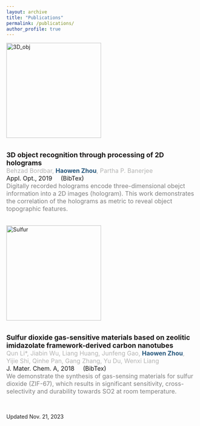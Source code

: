```yaml
---
layout: archive
title: "Publications"
permalink: /publications/
author_profile: true
---
```

<html>
<head>
<style>
div.pub {
  line-height: 120%;
}

.publication {
  display: flex;
  width: 100%; /* Make the container full-width */
  align-items: flex-start; /* Vertically align content to the top */
}

.publication-image {
  margin-right: 10px;
  width: 250px; /* Set a fixed width for the image container */
  height: 250px; /* Set a fixed height for the image container */
  overflow: hidden; /* Hide any overflowing content within the container */
}

.publication-image img {
  width: 100%; /* Ensure the image fills the container horizontally */
  height: 100%; /* Ensure the image fills the container vertically */
  object-fit: cover; /* Maintain aspect ratio and crop if necessary */
}

.publication-details {
  flex-grow: 1; /* Expand to fill available space */
}

/* Apply your other CSS styles for fonts, colors, links, etc. as needed */


</style>
</head>
<body>


<!-- 4. Single-shot digital phase-shifting Moir\'{e} patterns for 3D topography ([link](10.1364/AO.404424) )


```
@article{Guo:21,
author = {Haiyun Guo and Haowen Zhou and Partha P. Banerjee},
journal = {Appl. Opt.},
number = {4},
pages = {A84--A92},
publisher = {Optica Publishing Group},
title = {Single-shot digital phase-shifting Moir\'{e} patterns for 3D topography},
volume = {60},
month = {Feb},
year = {2021},
url = {https://opg.optica.org/ao/abstract.cfm?URI=ao-60-4-A84},
doi = {10.1364/AO.404424},
}
```


3. 3D object recognition through processing of 2D holograms ([link](10.1364/AO.58.00G197))

```
@article{Zhou:19,
author = {Haowen Zhou and Xiaomeng Sui and Liangcai Cao and Partha P. Banerjee},
journal = {Appl. Opt.},
keywords = {Digital holography; Fresnel diffraction; Optical correlators; Pattern recognition; Position sensors; Structured light},
number = {34},
pages = {G177--G186},
publisher = {Optica Publishing Group},
title = {Digital correlation of computer-generated holograms for 3D face recognition},
volume = {58},
month = {Dec},
year = {2019},
url = {https://opg.optica.org/ao/abstract.cfm?URI=ao-58-34-G177},
doi = {10.1364/AO.58.00G177},
}
```
 -->


<!-- pub 2 -->
<div class="publication">
  <div class="publication-image">
    <img src="https://raw.githubusercontent.com/hwzhou2020/hwzhou2020.github.io/master/_publications/3D_obj.png" alt="3D_obj" width="250" height="250">
    <br>
    <br>
    <br>
  </div>
  <div class="publication-details">
    <font size="4">
      <span style="color: #191717;">
        <strong>
          3D object recognition through processing of 2D holograms
        </strong>
      </span>
    </font>
    <br>
    <font size="3">
      <span style="color: #B4B4B3;">
        Behzad Bordbar, <span style="color: #26577C;"><strong>Haowen Zhou</strong></span>, Partha P. Banerjee
      </span>
    </font>
    <br>
    <font size="3">
      <span style="color: #4F709C;">
        <a href="https://opg.optica.org/ao/abstract.cfm?URI=ao-58-34-G197" style="text-decoration: none;">
          Appl. Opt., 2019
        </a>
        <a href="https://github.com/hwzhou2020/hwzhou2020.github.io/blob/master/_publications/3D_object.txt" style="text-decoration: none;">
          &nbsp; &nbsp; (BibTex)
        </a>
      </span>
    </font>
    <br>
    <font size="3">
      <span style="color: gray;">
        Digitally recorded holograms encode three-dimensional obejct information into a 2D images (hologram). This work demonstrates the correlation of the holograms as metric to reveal object topographic features.
      </span>
    </font>
    <br>
    <br>
    <br>
  </div>
</div>


<!-- pub 1 -->
<div class="publication">
  <div class="publication-image">
    <img src="https://raw.githubusercontent.com/hwzhou2020/hwzhou2020.github.io/master/_publications/Sulfur.png" alt="Sulfur" width="250" height="250">
    <br>
    <br>
    <br>
  </div>
  <div class="publication-details">
    <font size="4">
      <span style="color: #191717;">
        <strong>
          Sulfur dioxide gas-sensitive materials based on zeolitic imidazolate framework-derived carbon nanotubes
        </strong>
      </span>
    </font>
    <br>
    <font size="3">
      <span style="color: #B4B4B3;">
        Qun Li*, Jiabin Wu, Liang Huang, Junfeng Gao, <span style="color: #26577C;"><strong>Haowen Zhou</strong></span>, Yijie Shi, Qinhe Pan, Gang Zhang, Yu Du, Wenxi Liang
      </span>
    </font>
    <br>
    <font size="3">
      <span style="color: #818FB4;">
        <a href="https://doi.org/10.1039/C8TA02036A" style="text-decoration: none;">
          J. Mater. Chem. A, 2018
        </a>
        <a href="https://github.com/hwzhou2020/hwzhou2020.github.io/blob/master/_publications/Sulfur_dioxide_gas-sensitive.txt" style="text-decoration: none;">
          &nbsp; &nbsp; (BibTex)
        </a>
      </span>
    </font>
    <br>
    <font size="3">
      <span style="color: gray;">
        We demonstrate the synthesis of gas-sensing materials for sulfur dioxide (ZIF-67), which results in significant sensitivity, cross-selectivity and durability towards SO2 at room temperature.
      </span>
    </font>
    <br>
    <br>
    <br>
  </div>
</div>

Updated Nov. 21, 2023


<!-- {% if author.googlescholar %}
  You can also find my articles on <u><a href="{{https://scholar.google.com/citations?user=feZDslgAAAAJ&hl=en}}">my Google Scholar profile</a>.</u>
{% endif %}

{% include base_path %} -->

<!-- {% for post in site.publications reversed %}
  {% include archive-single.html %}
{% endfor %} -->
